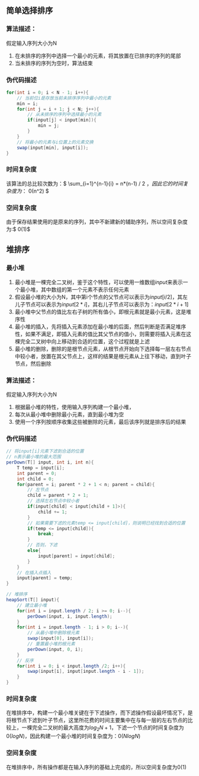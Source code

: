 ## 简单选择排序
### 算法描述：
假定输入序列大小为N
1. 在未排序的序列中选择一个最小的元素，将其放置在已排序的序列的尾部
2. 当未排序的序列为空时，算法结束

### 伪代码描述
```Java
for(int i = 0; i < N - 1; i++){
    // 当前位i是存放当前未排序序列中最小的元素
    min = i;
    for(int j = i + 1; j < N; j++){
        // 从未排序的序列中选择最小的元素
        if(input[j] < input[min]){
            min = j;
        }
    }
    // 将最小的元素与i位置上的元素交换
    swap(input[min], input[i]);
}
```

### 时间复杂度
该算法的总比较次数为：$ \sum_{i=1}^{n-1}{i} = n*(n-1) / 2 $，因此它的时间复杂度为：$ 0(n^2) $

### 空间复杂度
由于保存结果使用的是原来的序列，其中不新建新的辅助序列，所以空间复杂度为:$ 0(1)$

## 堆排序

### 最小堆
1. 最小堆是一棵完全二叉树，鉴于这个特性，可以使用一维数组$input$来表示一个最小堆，其中数组的第一个元素不表示任何元素
2. 假设最小堆的大小为N，其中第i个节点的父节点可以表示为$input[i/2]$，其左儿子节点可以表示为$input[2*i]$，其右儿子节点可以表示为：$input[2*i+1]$
3. 最小堆中父节点的值比左右子树的所有值小，即根元素就是最小元素，这是堆序性
4. 最小堆的插入，先将插入元素添加在最小堆的后面，然后判断是否满足堆序性，如果不满足，即插入元素的值比其父节点的值小，则需要将插入元素在这棵完全二叉树中向上移动到合适的位置，这个过程就是上滤
5. 最小堆的删除，删除的是根节点元素，从根节点开始向下选择每一层左右节点中较小者，放置在其父节点上，这样的结果是根元素从上往下移动，直到叶子节点，然后删除

### 算法描述：
假定输入序列大小为N
1. 根据最小堆的特性，使用输入序列构建一个最小堆，
2. 每次从最小堆中删除最小元素，直到最小堆为空
3. 使用一个序列按顺序收集这些被删除的元素，最后该序列就是排序后的结果

### 伪代码描述
```Java
// 将input[i]元素下滤到合适的位置
// n表示最小堆的最大范围
perDown(T[] input, int i, int n){
    T temp = input[i];
    int parent = 0;
    int child = 0;
    for(parent = i; parent * 2 + 1 < n; parent = child){
        // 左节点
        child = parent * 2 + 1;
        // 选择左右节点中较小者
        if(input[child] < input[child + 1]>){
            child += 1;
        }
        // 如果需要下滤的元素temp <= input[child]，则说明已经找到合适的位置
        if(temp <= input[child]){
            break;
        }
        // 否则，下滤
        else{
            input[parent] = input[child];
        }
    }
    // 在插入点插入
    input[parent] = temp;
}

// 堆排序
heapSort(T[] input){
    // 建立最小堆
    for(int i = input.length / 2; i >= 0; i--){
        perDown(input, i, input.length);
    }
    for(int i = input.length - 1; i > 0; i--){
        // 从最小堆中删除根元素
        swap(input[0], input[i]);
        // 重置最小堆的根元素
        perDown(input, 0, i);
    }
    // 反序
    for(int i = 0; i < input.length /2; i++){
        swap(input[i], input[input.length - i - 1]);
    }
}
```

### 时间复杂度
在堆排序中，构建一个最小堆关键在于下滤操作，而下滤操作假设最坏情况下，是将根节点下滤到叶子节点，这里所花费的时间主要集中在与每一层的左右节点的比较上，一棵完全二叉树的最大高度为$log_2N + 1$，下滤一个节点的时间复杂度为$0(logN)$，因此构建一个最小堆的时间复杂度为：$0(NlogN)$

### 空间复杂度
在堆排序中，所有操作都是在输入序列的基础上完成的，所以空间复杂度为$0(1)$